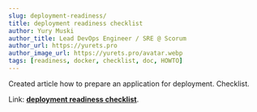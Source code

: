 ```yaml
---
slug: deployment-readiness/
title: deployment readiness checklist
author: Yury Muski
author_title: Lead DevOps Engineer / SRE @ Scorum
author_url: https://yurets.pro
author_image_url: https://yurets.pro/avatar.webp
tags: [readiness, docker, checklist, doc, HOWTO]
---
```


Created article how to prepare an application for deployment. Checklist.

Link: [**deployment readiness checklist**](/docs/howto/deployment-readiness/).
